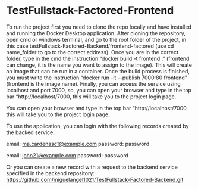 # TestFullstack-Factored-Frontend
To run the project first you need to clone the repo locally and have installed and running the Docker Desktop application. After cloning the repository, open cmd or windows terminal, and go to the root folder of the project, in this case testFullstack-Factored-Backend/frontend-factored (use cd name_folder to go to the correct address). Once you are in the correct folder, type in the cmd the instruction “docker build -t frontend .” (frontend can change, it is the name you want to assign to the image). This will create an image that can be run in a container. Once the build process is finished, you must write the instruction “docker run -it --publish 7000:80 frontend" (frontend is the image name). Finally, you can access the service using localhost and port 7000, so, you can open your browser and type in the top bar “http://localhost/7000, this will take you to the project login page.

You can open your browser and type in the top bar “http://localhost/7000, this will take you to the project login page.

To use the application, you can login with the following records created by the backed service: 

email: ma.cardenasc1@example.com
password: password

email: john21@example.com
password: password

Or you can create a new record with a request to the backend service specified in the backend repository: https://github.com/miguelangel1021/TestFullstack-Factored-Backend.git

